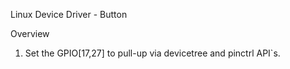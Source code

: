 Linux Device Driver - Button

Overview
1. Set the GPIO[17,27] to pull-up via devicetree and pinctrl API`s.
